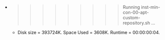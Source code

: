 * >>>>>>>>> Running inst-min-con-00-apt-custom-repository.sh ...
  * Disk size = 393724K. Space Used = 3608K. Runtime = 00:00:00:04.
